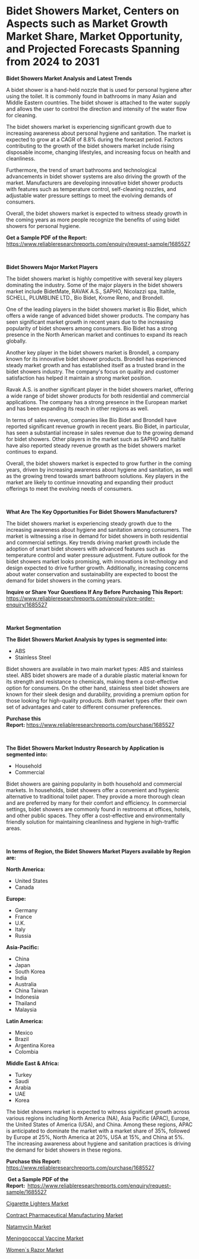 <p><h1>Bidet Showers Market, Centers on Aspects such as Market Growth Market Share, Market Opportunity, and Projected Forecasts Spanning from 2024 to 2031</h1></p><p><strong>Bidet Showers Market Analysis and Latest Trends</strong></p>
<p><p>A bidet shower is a hand-held nozzle that is used for personal hygiene after using the toilet. It is commonly found in bathrooms in many Asian and Middle Eastern countries. The bidet shower is attached to the water supply and allows the user to control the direction and intensity of the water flow for cleaning.</p><p>The bidet showers market is experiencing significant growth due to increasing awareness about personal hygiene and sanitation. The market is expected to grow at a CAGR of 8.8% during the forecast period. Factors contributing to the growth of the bidet showers market include rising disposable income, changing lifestyles, and increasing focus on health and cleanliness.</p><p>Furthermore, the trend of smart bathrooms and technological advancements in bidet shower systems are also driving the growth of the market. Manufacturers are developing innovative bidet shower products with features such as temperature control, self-cleaning nozzles, and adjustable water pressure settings to meet the evolving demands of consumers.</p><p>Overall, the bidet showers market is expected to witness steady growth in the coming years as more people recognize the benefits of using bidet showers for personal hygiene.</p></p>
<p><strong>Get a Sample PDF of the Report:&nbsp;</strong> <a href="https://www.reliableresearchreports.com/enquiry/request-sample/1685527">https://www.reliableresearchreports.com/enquiry/request-sample/1685527</a></p>
<p>&nbsp;</p>
<p><strong>Bidet Showers Major Market Players</strong></p>
<p><p>The bidet showers market is highly competitive with several key players dominating the industry. Some of the major players in the bidet showers market include BidetMate, RAVAK A.S., SAPHO, Nicolazzi spa, Italtile, SCHELL, PLUMBLINE LTD., Bio Bidet, Krome Reno, and Brondell.</p><p>One of the leading players in the bidet showers market is Bio Bidet, which offers a wide range of advanced bidet shower products. The company has seen significant market growth in recent years due to the increasing popularity of bidet showers among consumers. Bio Bidet has a strong presence in the North American market and continues to expand its reach globally.</p><p>Another key player in the bidet showers market is Brondell, a company known for its innovative bidet shower products. Brondell has experienced steady market growth and has established itself as a trusted brand in the bidet showers industry. The company's focus on quality and customer satisfaction has helped it maintain a strong market position.</p><p>Ravak A.S. is another significant player in the bidet showers market, offering a wide range of bidet shower products for both residential and commercial applications. The company has a strong presence in the European market and has been expanding its reach in other regions as well.</p><p>In terms of sales revenue, companies like Bio Bidet and Brondell have reported significant revenue growth in recent years. Bio Bidet, in particular, has seen a substantial increase in sales revenue due to the growing demand for bidet showers. Other players in the market such as SAPHO and Italtile have also reported steady revenue growth as the bidet showers market continues to expand.</p><p>Overall, the bidet showers market is expected to grow further in the coming years, driven by increasing awareness about hygiene and sanitation, as well as the growing trend towards smart bathroom solutions. Key players in the market are likely to continue innovating and expanding their product offerings to meet the evolving needs of consumers.</p></p>
<p>&nbsp;</p>
<p><strong>What Are The Key Opportunities For Bidet Showers Manufacturers?</strong></p>
<p><p>The bidet showers market is experiencing steady growth due to the increasing awareness about hygiene and sanitation among consumers. The market is witnessing a rise in demand for bidet showers in both residential and commercial settings. Key trends driving market growth include the adoption of smart bidet showers with advanced features such as temperature control and water pressure adjustment. Future outlook for the bidet showers market looks promising, with innovations in technology and design expected to drive further growth. Additionally, increasing concerns about water conservation and sustainability are expected to boost the demand for bidet showers in the coming years.</p></p>
<p><strong>Inquire or Share Your Questions If Any Before Purchasing This Report:</strong> <a href="https://www.reliableresearchreports.com/enquiry/pre-order-enquiry/1685527">https://www.reliableresearchreports.com/enquiry/pre-order-enquiry/1685527</a></p>
<p>&nbsp;</p>
<p><strong>Market Segmentation</strong></p>
<p><strong>The Bidet Showers Market Analysis by types is segmented into:</strong></p>
<p><ul><li>ABS</li><li>Stainless Steel</li></ul></p>
<p><p>Bidet showers are available in two main market types: ABS and stainless steel. ABS bidet showers are made of a durable plastic material known for its strength and resistance to chemicals, making them a cost-effective option for consumers. On the other hand, stainless steel bidet showers are known for their sleek design and durability, providing a premium option for those looking for high-quality products. Both market types offer their own set of advantages and cater to different consumer preferences.</p></p>
<p><strong>Purchase this Report:&nbsp;</strong><a href="https://www.reliableresearchreports.com/purchase/1685527">https://www.reliableresearchreports.com/purchase/1685527</a></p>
<p>&nbsp;</p>
<p><strong>The Bidet Showers Market Industry Research by Application is segmented into:</strong></p>
<p><ul><li>Household</li><li>Commercial</li></ul></p>
<p><p>Bidet showers are gaining popularity in both household and commercial markets. In households, bidet showers offer a convenient and hygienic alternative to traditional toilet paper. They provide a more thorough clean and are preferred by many for their comfort and efficiency. In commercial settings, bidet showers are commonly found in restrooms at offices, hotels, and other public spaces. They offer a cost-effective and environmentally friendly solution for maintaining cleanliness and hygiene in high-traffic areas.</p></p>
<p>&nbsp;</p>
<p><strong>In terms of Region, the Bidet Showers Market Players available by Region are:</strong></p>
<p>
    <p> <strong> North America: </strong>
        <ul>
            <li>United States</li>
            <li>Canada</li>
        </ul>
        </p> 
    <p> <strong> Europe: </strong>
        <ul>
            <li>Germany</li>
            <li>France</li>
            <li>U.K.</li>
            <li>Italy</li>
            <li>Russia</li>
        </ul>
        </p> 
    <p> <strong> Asia-Pacific: </strong>
        <ul>
            <li>China</li>
            <li>Japan</li>
            <li>South Korea</li>
            <li>India</li>
            <li>Australia</li>
            <li>China Taiwan</li>
            <li>Indonesia</li>
            <li>Thailand</li>
            <li>Malaysia</li>
        </ul>
        </p> 
    <p> <strong> Latin America: </strong>
        <ul>
            <li>Mexico</li>
            <li>Brazil</li>
            <li>Argentina Korea</li>
            <li>Colombia</li>
        </ul>
        </p> 
    <p> <strong> Middle East & Africa: </strong>
        <ul>
            <li>Turkey</li>
            <li>Saudi</li>
            <li>Arabia</li>
            <li>UAE</li>
            <li>Korea</li>
        </ul>
    </p>
    </p>
<p><p>The bidet showers market is expected to witness significant growth across various regions including North America (NA), Asia Pacific (APAC), Europe, the United States of America (USA), and China. Among these regions, APAC is anticipated to dominate the market with a market share of 35%, followed by Europe at 25%, North America at 20%, USA at 15%, and China at 5%. The increasing awareness about hygiene and sanitation practices is driving the demand for bidet showers in these regions.</p></p>
<p><strong>Purchase this Report: </strong><a href="https://www.reliableresearchreports.com/purchase/1685527">https://www.reliableresearchreports.com/purchase/1685527</a></p>
<p>&nbsp;<strong>Get a Sample PDF of the Report:&nbsp;&nbsp;</strong><a href="https://www.reliableresearchreports.com/enquiry/request-sample/1685527">https://www.reliableresearchreports.com/enquiry/request-sample/1685527</a></p>
<p><strong></strong></p>
<p><p><a href="https://github.com/pjcfca/Market-Research-Report-List-1/blob/main/cigarette-lighters-market.md">Cigarette Lighters Market</a></p><p><a href="https://medium.com/@peterm12562/contract-pharmaceutical-manufacturing-market-share-evolution-and-market-growth-trends-2024-2031-34c47c38ee2f">Contract Pharmaceutical Manufacturing Market</a></p><p><a href="https://medium.com/@peterm12562/natamycin-market-analysis-its-cagr-market-segmentation-and-global-industry-overview-cec650afb6aa">Natamycin Market</a></p><p><a href="https://medium.com/@peterm12562/meningococcal-vaccine-market-comprehensive-assessment-by-type-application-and-geography-5a8e79b3c93d">Meningococcal Vaccine Market</a></p><p><a href="https://github.com/johnbach50/Market-Research-Report-List-2/blob/main/womens-razor-market.md">Women`s Razor Market</a></p></p>